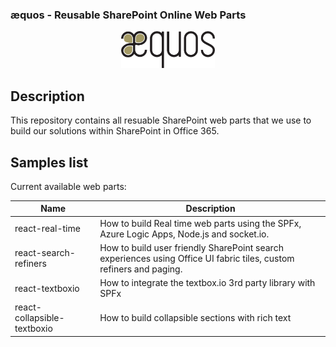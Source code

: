 ### æquos - Reusable SharePoint Online Web Parts ###

<p align="center">
  <img width="150px"src="./images/aequos_logo_noir.png"/>
</p>

## Description ##

This repository contains all resuable SharePoint web parts that we use to build our solutions within SharePoint in Office 365.

## Samples list ## 

Current available web parts:

Name | Description
-------|--------|
react-real-time | How to build Real time web parts using the SPFx, Azure Logic Apps, Node.js and socket.io.
react-search-refiners | How to build user friendly SharePoint search experiences using Office UI fabric tiles, custom refiners and paging.
react-textboxio | How to integrate the textbox.io 3rd party library with SPFx
react-collapsible-textboxio | How to build collapsible sections with rich text

